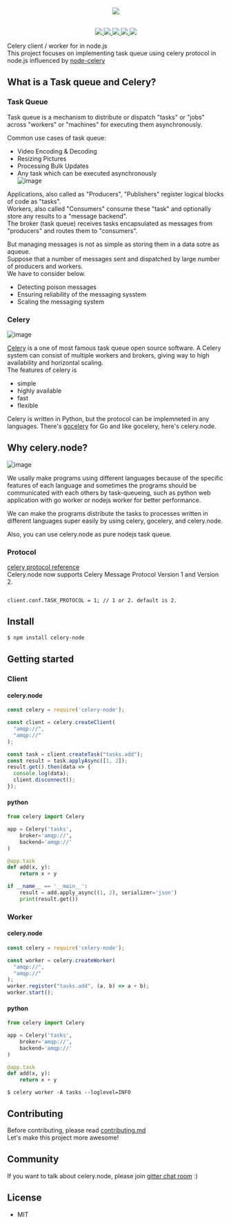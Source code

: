 <div align="center">
  <br/>
  <img src="https://celery-node.js.org/assets/images/logo-word-long.png"/>
  <br/>
  <br/>
  <p>
    <a href="https://gitter.im/celery-node/community">
      <img src="https://badges.gitter.im/Join%20Chat.svg"/>
    </a>
    <a href="https://github.com/actumn/celery.node/blob/master/LICENSE">
      <img src="https://img.shields.io/badge/license-MIT-blue.svg"/>
    </a>
    <a href="https://github.com/actumn/celery.node/actions">
      <img src="https://github.com/actumn/celery.node/workflows/build/badge.svg"/>
    </a>
    <a href="https://www.npmjs.com/package/celery-node">
      <img src="https://badge.fury.io/js/celery-node.svg"/>
    </a>
    <a href="https://www.npmjs.com/package/celery-node">
      <img src="https://img.shields.io/npm/dm/celery-node.svg"/>
    </a>
  </p>
</div>

Celery client / worker for in node.js  
This project focuses on implementing task queue using celery protocol in node.js influenced by [node-celery](https://github.com/mher/node-celery)


## What is a Task queue and Celery?
### Task Queue
Task queue is a mechanism to distribute or dispatch "tasks" or "jobs" across "workers" or "machines" for executing them asynchronously.
  
Common use cases of task queue:
- Video Encoding & Decoding  
- Resizing Pictures  
- Processing Bulk Updates  
- Any task which can be executed asynchronously  
 ![image](https://celery-node.js.org/assets/images/task-queue-introduction.png)
  
Applications, also called as "Producers", "Publishers" register logical blocks of code as "tasks".  
Workers, also called "Consumers" consume these "task" and optionally store any results to a "message backend".  
The broker (task queue) receives tasks encapsulated as messages from "producers" and routes them to "consumers".

But managing messages is not as simple as storing them in a data sotre as aqueue.  
Suppose that a number of messages sent and dispatched by large number of producers and workers.  
We have to consider below.
- Detecting poison messages
- Ensuring reliability of the messaging sysstem
- Scaling the messaging system

### Celery
![image](https://camo.githubusercontent.com/2fd54823d96e135d6ac0ad3a1540af596b98de19/687474703a2f2f646f63732e63656c65727970726f6a6563742e6f72672f656e2f6c61746573742f5f696d616765732f63656c6572792d62616e6e65722d736d616c6c2e706e67)
  
[Celery](https://github.com/celery/celery) is a one of most famous task queue open source software. A Celery system can consist of multiple workers and brokers, giving way to high availability and horizontal scaling.    
The features of celery is 
- simple
- highly available
- fast
- flexible

Celery is written in Python, but the protocol can be implemneted in any languages. There's [gocelery](https://github.com/gocelery/gocelery) for Go and like gocelery, here's celery.node.

## Why celery.node?
![image](https://celery-node.js.org/assets/images/celery.node-concept-image.png)
  
We usally make programs using different languages because of the specific features of each language and sometimes the programs should be communicated with each others by task-queueing, such as python web application with go worker or nodejs worker for better performance.  
  
We can make the programs distribute the tasks to processes written in different languages super easily by using celery, gocelery, and celery.node.
  
Also, you can use celery.node as pure nodejs task queue.

### Protocol
 [celery protocol reference](https://docs.celeryproject.org/en/latest/internals/protocol.html)  
Celery.node now supports Celery Message Protocol Version 1 and Version 2.  
```

client.conf.TASK_PROTOCOL = 1; // 1 or 2. default is 2.
```

## Install
```sh
$ npm install celery-node
```
## Getting started
### Client
#### celery.node
```javascript
const celery = require('celery-node');

const client = celery.createClient(
  "amqp://",
  "amqp://"
);

const task = client.createTask("tasks.add");
const result = task.applyAsync([1, 2]);
result.get().then(data => {
  console.log(data);
  client.disconnect();
});
```
#### python
```python
from celery import Celery

app = Celery('tasks',
    broker='amqp://',
    backend='amqp://'
)

@app.task
def add(x, y):
    return x + y

if __name__ == '__main__':
    result = add.apply_async((1, 2), serializer='json')
    print(result.get())
```
### Worker
#### celery.node
```javascript
const celery = require('celery-node');

const worker = celery.createWorker(
  "amqp://",
  "amqp://"
);
worker.register("tasks.add", (a, b) => a + b);
worker.start();
```
#### python
```python
from celery import Celery

app = Celery('tasks',
    broker='amqp://',
    backend='amqp://'
)

@app.task
def add(x, y):
    return x + y
```
```shellscript
$ celery worker -A tasks --loglevel=INFO
```

## Contributing
Before contributing, please read [contributing.md](./contributing.md)   
Let's make this project more awesome!  

## Community
If you want to talk about celery.node, please join [gitter chat room](https://gitter.im/celery-node/community) :)  

## License
- MIT
